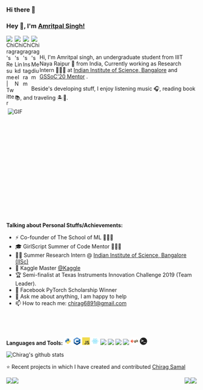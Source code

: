### Hi there 👋

<!--
**Amritpal-001/Amritpal-001** is a ✨ _special_ ✨ repository because its `README.md` (this file) appears on your GitHub profile.

Here are some ideas to get you started:

- 🔭 I’m currently working on ...
- 🌱 I’m currently learning ...
- 👯 I’m looking to collaborate on ...
- 🤔 I’m looking for help with ...
- 💬 Ask me about ...
- 📫 How to reach me: ...
- 😄 Pronouns: ...
- ⚡ Fun fact: ...
-->



### Hey 👋, I'm [Amritpal Singh!](https://chiragsamal.github.io/chirag/)


<a href="https://twitter.com/DrAmrit_pal">
  <img align="left" alt="Chirag's Resume | Twitter" width="22px" src="https://cdn.jsdelivr.net/npm/simple-icons@v3/icons/twitter.svg" />
</a>
<a href="https://www.linkedin.com/in/amritpal-singh-38284315a/">
  <img align="left" alt="Chirag's LinkdeIN" width="22px" src="https://cdn.jsdelivr.net/npm/simple-icons@v3/icons/linkedin.svg" />
</a>
<a href="https://www.instagram.com/amrit.sketchbook/">
  <img align="left" alt="Chirag's Instagram" width="22px" src="https://cdn.jsdelivr.net/npm/simple-icons@v3/icons/instagram.svg" />
</a>
<a href="https://medium.com/@Amritpal001">
  <img align="left" alt="Chirag's Medium" width="22px" src="https://cdn.jsdelivr.net/npm/simple-icons@v3/icons/medium.svg" />
</a>
<br />
<br />

Hi, I'm Amritpal singh, an undergraduate student from IIIT Naya Raipur 🚀 from India, Currently working as Research Intern 🙍🏽‍♂️ at [Indian Institute of Science, Bangalore](https://www.iisc.ac.in/) and [GSSoC'20 Mentor](https://www.gssoc.tech/) .


Beside's developing stuff, I enjoy listening music 🎧, reading book 📚, and traveling 🏝️🗻.

  <img align="right" alt="GIF" width="500" height="300" src="https://websiteoncall.com/wp-content/uploads/2020/03/software_development.gif" />


**Talking about Personal Stuffs/Achievements:**

- ⚡️ Co-founder of The School of ML  👨🏽‍💻 
- 🎓 GirlScript Summer of Code Mentor 👨🏽‍💼
- 👨‍💻 Summer Research Intern @ [Indian Institute of Science, Bangalore (IISc)](https://www.iisc.ac.in/)
- 🌱 Kaggle Master [@Kaggle](https://www.kaggle.com/chirag9073)
- 🏆 Semi-finalist at Texas Instruments Innovation Challenge 2019 (Team Leader). 
- 🥇 Facebook PyTorch Scholarship Winner
- 💬 Ask me about anything, I am happy to help
- 📫 How to reach me: chirag6891@gmail.com

&nbsp;

<br>


**Languages and Tools:**
<code><img height="20" src="https://raw.githubusercontent.com/github/explore/80688e429a7d4ef2fca1e82350fe8e3517d3494d/topics/python/python.png"></code>
<code><img height="20" src="https://raw.githubusercontent.com/github/explore/80688e429a7d4ef2fca1e82350fe8e3517d3494d/topics/cpp/cpp.png"></code>
<code><img height="20" src="https://raw.githubusercontent.com/github/explore/80688e429a7d4ef2fca1e82350fe8e3517d3494d/topics/javascript/javascript.png"></code>
<code><img height="20" src="https://raw.githubusercontent.com/github/explore/80688e429a7d4ef2fca1e82350fe8e3517d3494d/topics/react/react.png"></code>
<code><img height="20" src="https://github.com/chiragsamal/Pothole-Detection/blob/master/Images/Rlogo.png"></code>
<code><img height="20" src="https://github.com/chiragsamal/Pothole-Detection/blob/master/Images/django-logo-negative.png"></code>
<code><img height="20" src="https://github.com/chiragsamal/Pothole-Detection/blob/master/Images/Tensorflow_logo.svg.png"></code>
<code><img height="20" src="https://github.com/chiragsamal/Pothole-Detection/blob/master/Images/pytorch.jpeg"></code>
<code><img height="20" src="https://raw.githubusercontent.com/github/explore/80688e429a7d4ef2fca1e82350fe8e3517d3494d/topics/git/git.png"></code>
<code><img height="20" src="https://raw.githubusercontent.com/github/explore/80688e429a7d4ef2fca1e82350fe8e3517d3494d/topics/terminal/terminal.png"></code>


![Chirag's github stats](https://github-readme-stats.vercel.app/api?username=chiragsamal&show_icons=true&hide_border=true)


⭐️ Recent projects in which I have created and contributed [Chirag Samal](https://github.com/chiragsamal)


<a href="https://github.com/chiragsamal/Zomato">
  <img align="left" src="https://github-readme-stats.vercel.app/api/pin/?username=chiragsamal&repo=Zomato" />
</a>

<a href="https://github.com/chiragsamal/Microsoft-Malware-Prediction">
  <img align="right" src="https://github-readme-stats.vercel.app/api/pin/?username=chiragsamal&repo=Microsoft-Malware-Prediction" />
</a>

<a href="https://github.com/chiragsamal/Netflix-Movies-and-TV-Shows">
  <img align="left" src="https://github-readme-stats.vercel.app/api/pin/?username=chiragsamal&repo=Netflix-Movies-and-TV-Shows" />
</a>

<a href="https://github.com/chiragsamal/Understanding-Forest-from-Space">
  <img align="right" src="https://github-readme-stats.vercel.app/api/pin/?username=chiragsamal&repo=Understanding-Forest-from-Space" />
</a>



